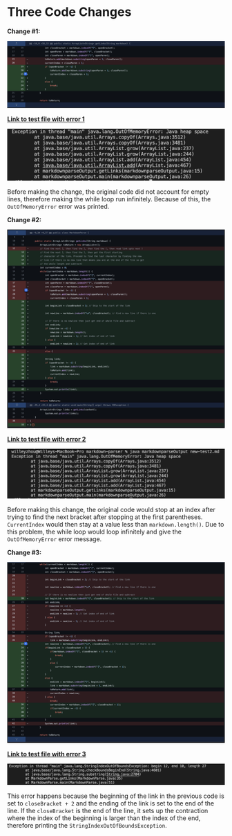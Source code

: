 # Three Code Changes

__Change #1:__

![image](FirstError.png)

__[Link to test file with error 1](https://github.com/willersss/markdown-parser/blob/main/new-test.md)__

![image](ErrorMessage1.png)

Before making the change, the original code did not account for empty lines, therefore making the while loop run infinitely. Because of this, the ``OutOfMemoryError`` error was printed.

__Change #2:__

![image](SecondError.png)

__[Link to test file with error 2](https://github.com/willersss/markdown-parser/blob/main/new-test2.md)__

![image](ErrorMessage2.png)

Before making this change, the original code would stop at an index after trying to find the next bracket after stopping at the first parentheses. ``CurrentIndex`` would then stay at a value less than ``markdown.length()``. Due to this problem, the while loop would loop infinitely and give the ``OutOfMemoryError`` error message.

__Change #3:__

![image](ThirdError.png)

__[Link to test file with error 3](https://github.com/willersss/markdown-parser/blob/main/new-test3.md)__

![image](ErrorMessage3.png)

This error happens because the beginning of the link in the previous code is set to ``closeBracket + 2`` and the ending of the link is set to the end of the line. If the ``closeBracket`` is the end of the line, it sets up the contraction where the index of the beginning is larger than the index of the end, therefore printing the ``StringIndexOutOfBoundsException``.
